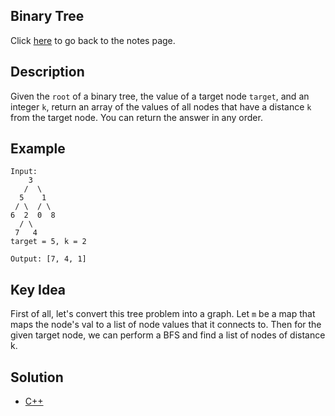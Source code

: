 ## Binary Tree
Click [here](../notes.md) to go back to the notes page.

## Description
Given the `root` of a binary tree, the value of a target node `target`, and an integer `k`, return an array of the values of all nodes that have a distance `k` from the target node. You can return the answer in any order.

## Example
```
Input:
    3
   /  \
  5    1
 / \  / \
6  2  0  8
  / \
 7   4
target = 5, k = 2

Output: [7, 4, 1]
```

## Key Idea
First of all, let's convert this tree problem into a graph. Let `m` be a map that maps the node's val to a list of node values that it connects to. Then for the given target node, we can perform a BFS and find a list of nodes of distance k.

## Solution
- [C++](solution.cpp)